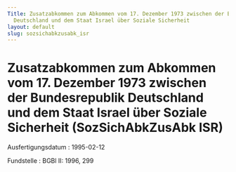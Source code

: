 ```yaml
---
Title: Zusatzabkommen zum Abkommen vom 17. Dezember 1973 zwischen der Bundesrepublik
  Deutschland und dem Staat Israel über Soziale Sicherheit
layout: default
slug: sozsichabkzusabk_isr
---
```


# Zusatzabkommen zum Abkommen vom 17. Dezember 1973 zwischen der Bundesrepublik Deutschland und dem Staat Israel über Soziale Sicherheit (SozSichAbkZusAbk ISR)

Ausfertigungsdatum
:   1995-02-12

Fundstelle
:   BGBl II: 1996, 299

